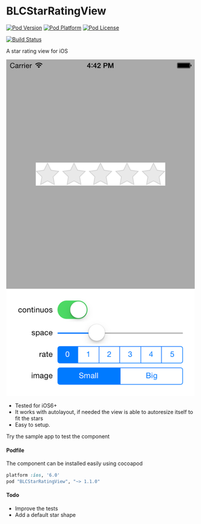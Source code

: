 BLCStarRatingView
=================

[![Pod Version](http://img.shields.io/cocoapods/v/BLCStarRatingView.svg?style=flat)](http://cocoadocs.org/docsets/BLCStarRatingView/)
[![Pod Platform](http://img.shields.io/cocoapods/p/BLCStarRatingView.svg?style=flat)](http://cocoadocs.org/docsets/BLCStarRatingView/)
[![Pod License](http://img.shields.io/cocoapods/l/BLCStarRatingView.svg?style=flat)](http://opensource.org/licenses/MIT)

[![Build Status](https://travis-ci.org/lucabartoletti/BLCStarRatingView.svg?branch=master)](https://travis-ci.org/lucabartoletti/BLCStarRatingView)

A star rating view for iOS

![Alt text](https://raw.githubusercontent.com/lucabartoletti/BLCStarRatingView/master/README/screenshot.png "screenshot.png")

* Tested for iOS6+
* It works with autolayout, if needed the view is able to autoresize itself to fit the stars
* Easy to setup.

Try the sample app to test the component

#### Podfile

The component can be installed easily using cocoapod

```ruby
platform :ios, '6.0'
pod "BLCStarRatingView", "~> 1.1.0"
```

#### Todo

* Improve the tests
* Add a default star shape
